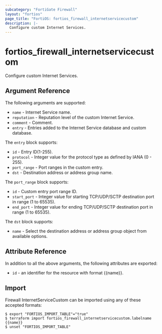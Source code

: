 ```yaml
---
subcategory: "FortiGate Firewall"
layout: "fortios"
page_title: "FortiOS: fortios_firewall_internetservicecustom"
description: |-
  Configure custom Internet Services.
---
```


# fortios_firewall_internetservicecustom
Configure custom Internet Services.

## Argument Reference

The following arguments are supported:

* `name` - Internet Service name.
* `reputation` - Reputation level of the custom Internet Service.
* `comment` - Comment.
* `entry` - Entries added to the Internet Service database and custom database.

The `entry` block supports:

* `id` - Entry ID(1-255).
* `protocol` - Integer value for the protocol type as defined by IANA (0 - 255).
* `port_range` - Port ranges in the custom entry.
* `dst` - Destination address or address group name.

The `port_range` block supports:

* `id` - Custom entry port range ID.
* `start_port` - Integer value for starting TCP/UDP/SCTP destination port in range (1 to 65535).
* `end_port` - Integer value for ending TCP/UDP/SCTP destination port in range (1 to 65535).

The `dst` block supports:

* `name` - Select the destination address or address group object from available options.


## Attribute Reference

In addition to all the above arguments, the following attributes are exported:
* `id` - an identifier for the resource with format {{name}}.

## Import

Firewall InternetServiceCustom can be imported using any of these accepted formats:
```
$ export "FORTIOS_IMPORT_TABLE"="true"
$ terraform import fortios_firewall_internetservicecustom.labelname {{name}}
$ unset "FORTIOS_IMPORT_TABLE"
```
